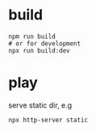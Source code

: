 # build

```
npm run build
# or for development
npx run build:dev
```

# play

serve static dir, e.g

```
npx http-server static
```

